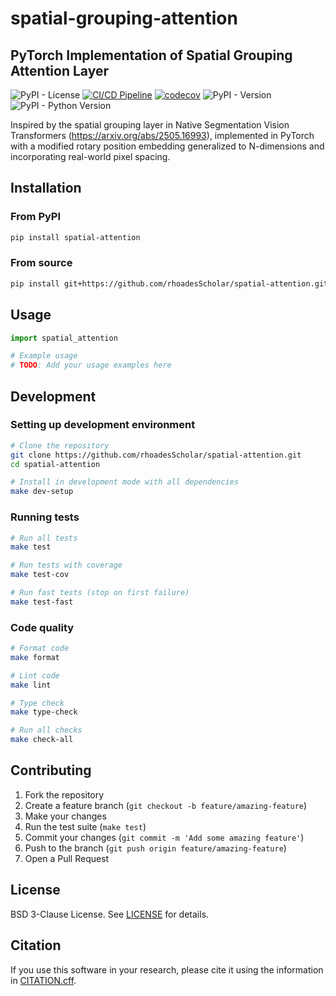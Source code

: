 # spatial-grouping-attention

## PyTorch Implementation of Spatial Grouping Attention Layer

![PyPI - License](https://img.shields.io/pypi/l/spatial-attention)
[![CI/CD Pipeline](https://github.com/rhoadesScholar/spatial-attention/actions/workflows/ci-cd.yml/badge.svg)](https://github.com/rhoadesScholar/spatial-attention/actions/workflows/ci-cd.yml)
[![codecov](https://codecov.io/github/rhoadesScholar/spatial-attention/graph/badge.svg?token=)](https://codecov.io/github/rhoadesScholar/spatial-attention)
![PyPI - Version](https://img.shields.io/pypi/v/spatial-attention)
![PyPI - Python Version](https://img.shields.io/pypi/pyversions/spatial-attention)

Inspired by the spatial grouping layer in Native Segmentation Vision Transformers (https://arxiv.org/abs/2505.16993), implemented in PyTorch with a modified rotary position embedding generalized to N-dimensions and incorporating real-world pixel spacing.

## Installation

### From PyPI

```bash
pip install spatial-attention
```

### From source

```bash
pip install git+https://github.com/rhoadesScholar/spatial-attention.git
```

## Usage

```python
import spatial_attention

# Example usage
# TODO: Add your usage examples here
```

## Development

### Setting up development environment

```bash
# Clone the repository
git clone https://github.com/rhoadesScholar/spatial-attention.git
cd spatial-attention

# Install in development mode with all dependencies
make dev-setup
```

### Running tests

```bash
# Run all tests
make test

# Run tests with coverage
make test-cov

# Run fast tests (stop on first failure)
make test-fast
```

### Code quality

```bash
# Format code
make format

# Lint code
make lint

# Type check
make type-check

# Run all checks
make check-all
```

## Contributing

1. Fork the repository
2. Create a feature branch (`git checkout -b feature/amazing-feature`)
3. Make your changes
4. Run the test suite (`make test`)
5. Commit your changes (`git commit -m 'Add some amazing feature'`)
6. Push to the branch (`git push origin feature/amazing-feature`)
7. Open a Pull Request

## License

BSD 3-Clause License. See [LICENSE](LICENSE) for details.

## Citation

If you use this software in your research, please cite it using the information in [CITATION.cff](CITATION.cff).
